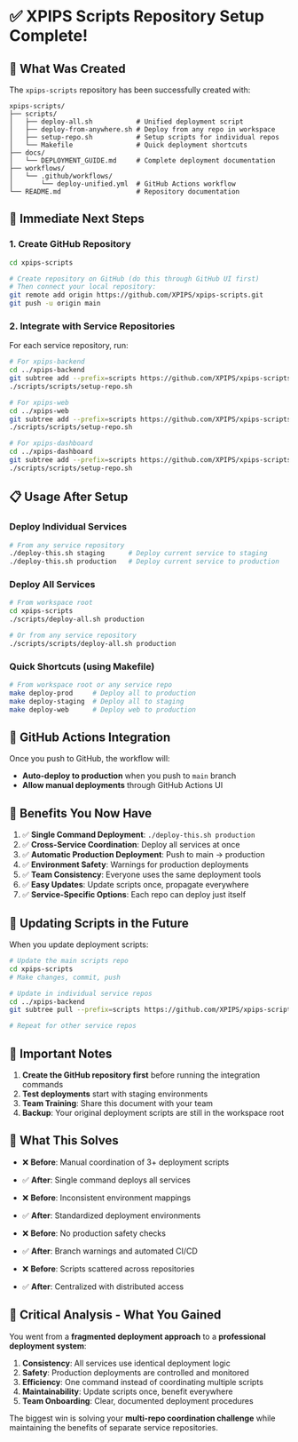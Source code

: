 # ✅ XPIPS Scripts Repository Setup Complete!

## 🎉 What Was Created

The `xpips-scripts` repository has been successfully created with:

```
xpips-scripts/
├── scripts/
│   ├── deploy-all.sh           # Unified deployment script
│   ├── deploy-from-anywhere.sh # Deploy from any repo in workspace
│   ├── setup-repo.sh           # Setup scripts for individual repos
│   └── Makefile                # Quick deployment shortcuts
├── docs/
│   └── DEPLOYMENT_GUIDE.md     # Complete deployment documentation
├── workflows/
│   └── .github/workflows/
│       └── deploy-unified.yml  # GitHub Actions workflow
└── README.md                   # Repository documentation
```

## 🚀 Immediate Next Steps

### 1. Create GitHub Repository

```bash
cd xpips-scripts

# Create repository on GitHub (do this through GitHub UI first)
# Then connect your local repository:
git remote add origin https://github.com/XPIPS/xpips-scripts.git
git push -u origin main
```

### 2. Integrate with Service Repositories

For each service repository, run:

```bash
# For xpips-backend
cd ../xpips-backend
git subtree add --prefix=scripts https://github.com/XPIPS/xpips-scripts.git main --squash
./scripts/scripts/setup-repo.sh

# For xpips-web
cd ../xpips-web
git subtree add --prefix=scripts https://github.com/XPIPS/xpips-scripts.git main --squash
./scripts/scripts/setup-repo.sh

# For xpips-dashboard
cd ../xpips-dashboard
git subtree add --prefix=scripts https://github.com/XPIPS/xpips-scripts.git main --squash
./scripts/scripts/setup-repo.sh
```

## 📋 Usage After Setup

### Deploy Individual Services

```bash
# From any service repository
./deploy-this.sh staging      # Deploy current service to staging
./deploy-this.sh production   # Deploy current service to production
```

### Deploy All Services

```bash
# From workspace root
cd xpips-scripts
./scripts/deploy-all.sh production

# Or from any service repository
./scripts/scripts/deploy-all.sh production
```

### Quick Shortcuts (using Makefile)

```bash
# From workspace root or any service repo
make deploy-prod     # Deploy all to production
make deploy-staging  # Deploy all to staging
make deploy-web      # Deploy web to production
```

## 🔧 GitHub Actions Integration

Once you push to GitHub, the workflow will:

- **Auto-deploy to production** when you push to `main` branch
- **Allow manual deployments** through GitHub Actions UI

## 🎯 Benefits You Now Have

1. ✅ **Single Command Deployment**: `./deploy-this.sh production`
2. ✅ **Cross-Service Coordination**: Deploy all services at once
3. ✅ **Automatic Production Deployment**: Push to main → production
4. ✅ **Environment Safety**: Warnings for production deployments
5. ✅ **Team Consistency**: Everyone uses the same deployment tools
6. ✅ **Easy Updates**: Update scripts once, propagate everywhere
7. ✅ **Service-Specific Options**: Each repo can deploy just itself

## 🔄 Updating Scripts in the Future

When you update deployment scripts:

```bash
# Update the main scripts repo
cd xpips-scripts
# Make changes, commit, push

# Update in individual service repos
cd ../xpips-backend
git subtree pull --prefix=scripts https://github.com/XPIPS/xpips-scripts.git main --squash

# Repeat for other service repos
```

## 🚨 Important Notes

1. **Create the GitHub repository first** before running the integration commands
2. **Test deployments** start with staging environments
3. **Team Training**: Share this document with your team
4. **Backup**: Your original deployment scripts are still in the workspace root

## 🎯 What This Solves

- ❌ **Before**: Manual coordination of 3+ deployment scripts
- ✅ **After**: Single command deploys all services

- ❌ **Before**: Inconsistent environment mappings
- ✅ **After**: Standardized deployment environments

- ❌ **Before**: No production safety checks
- ✅ **After**: Branch warnings and automated CI/CD

- ❌ **Before**: Scripts scattered across repositories
- ✅ **After**: Centralized with distributed access

## 🤔 Critical Analysis - What You Gained

You went from a **fragmented deployment approach** to a **professional deployment system**:

1. **Consistency**: All services use identical deployment logic
2. **Safety**: Production deployments are controlled and monitored
3. **Efficiency**: One command instead of coordinating multiple scripts
4. **Maintainability**: Update scripts once, benefit everywhere
5. **Team Onboarding**: Clear, documented deployment procedures

The biggest win is solving your **multi-repo coordination challenge** while maintaining the benefits of separate service repositories.

